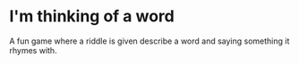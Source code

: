 # I'm thinking of a word 

A fun game where a riddle is given describe a word and saying something it rhymes with.
